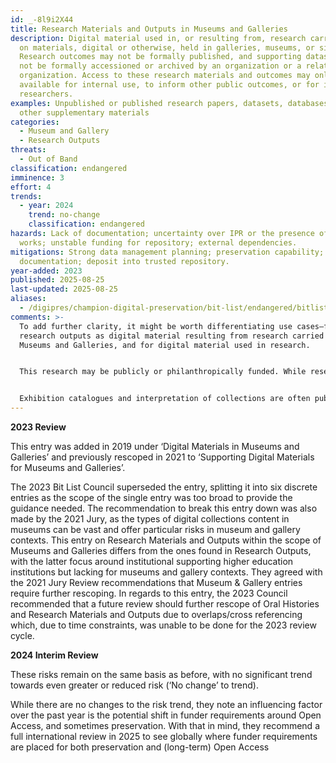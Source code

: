 ```yaml
---
id: _-8l9i2X44
title: Research Materials and Outputs in Museums and Galleries
description: Digital material used in, or resulting from, research carried out
  on materials, digital or otherwise, held in galleries, museums, or similar.
  Research outcomes may not be formally published, and supporting datasets may
  not be formally accessioned or archived by an organization or a related
  organization. Access to these research materials and outcomes may only be made
  available for internal use, to inform other public outcomes, or for individual
  researchers.
examples: Unpublished or published research papers, datasets, databases and
  other supplementary materials
categories:
  - Museum and Gallery
  - Research Outputs
threats:
  - Out of Band
classification: endangered
imminence: 3
effort: 4
trends:
  - year: 2024
    trend: no-change
    classification: endangered
hazards: Lack of documentation; uncertainty over IPR or the presence of orphaned
  works; unstable funding for repository; external dependencies.
mitigations: Strong data management planning; preservation capability; good
  documentation; deposit into trusted repository.
year-added: 2023
published: 2025-08-25
last-updated: 2025-08-25
aliases:
  - /digipres/champion-digital-preservation/bit-list/endangered/bitlist-research-materials-outputs-museums-galleries
comments: >-
  To add further clarity, it might be worth differentiating use cases—for
  research outputs as digital material resulting from research carried out in
  Museums and Galleries, and for digital material used in research.


  This research may be publicly or philanthropically funded. While research materials - used and/or developed in the course or research - and research outputs may not be made publicly available, they may be used to inform other outputs, e.g. exhibition, interpretation, conservation, etc.


  Exhibition catalogues and interpretation of collections are often published online in research papers.
---
```

**2023 Review**

This entry was added in 2019 under ‘Digital Materials in Museums and Galleries’ and previously rescoped in 2021 to ‘Supporting Digital Materials for Museums and Galleries’.

The 2023 Bit List Council superseded the entry, splitting it into six discrete entries as the scope of the single entry was too broad to provide the guidance needed. The recommendation to break this entry down was also made by the 2021 Jury, as the types of digital collections content in museums can be vast and offer particular risks in museum and gallery contexts. This entry on Research Materials and Outputs within the scope of Museums and Galleries differs from the ones found in Research Outputs, with the latter focus around institutional supporting higher education institutions but lacking for museums and gallery contexts. They agreed with the 2021 Jury Review recommendations that Museum & Gallery entries require further rescoping. In regards to this entry, the 2023 Council recommended that a future review should further rescope of Oral Histories and Research Materials and Outputs due to overlaps/cross referencing which, due to time constraints, was unable to be done for the 2023 review cycle.

**2024 Interim Review**

These risks remain on the same basis as before, with no significant trend towards even greater or reduced risk (‘No change’ to trend).

While there are no changes to the risk trend, they note an influencing factor over the past year is the potential shift in funder requirements around Open Access, and sometimes preservation. With that in mind, they recommend a full international review in 2025 to see globally where funder requirements are placed for both preservation and (long-term) Open Access
